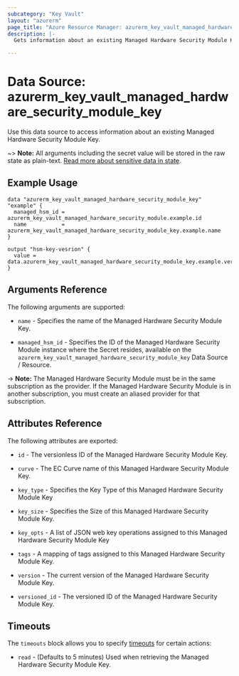 ```yaml
---
subcategory: "Key Vault"
layout: "azurerm"
page_title: "Azure Resource Manager: azurerm_key_vault_managed_hardware_security_module_key"
description: |-
  Gets information about an existing Managed Hardware Security Module Key.

---
```


# Data Source: azurerm_key_vault_managed_hardware_security_module_key

Use this data source to access information about an existing Managed Hardware Security Module Key.

~> **Note:** All arguments including the secret value will be stored in the raw state as plain-text.
[Read more about sensitive data in state](/docs/state/sensitive-data.html).

## Example Usage

```hcl
data "azurerm_key_vault_managed_hardware_security_module_key" "example" {
  managed_hsm_id = azurerm_key_vault_managed_hardware_security_module.example.id
  name           = azurerm_key_vault_managed_hardware_security_module_key.example.name
}

output "hsm-key-vesrion" {
  value = data.azurerm_key_vault_managed_hardware_security_module_key.example.version
}
```

## Arguments Reference

The following arguments are supported:

* `name` - Specifies the name of the Managed Hardware Security Module Key.

* `managed_hsm_id` - Specifies the ID of the Managed Hardware Security Module instance where the Secret resides, available on the `azurerm_key_vault_managed_hardware_security_module_key` Data Source / Resource.

-> **Note:** The Managed Hardware Security Module must be in the same subscription as the provider. If the Managed Hardware Security Module is in another subscription, you must create an aliased provider for that subscription.

## Attributes Reference

The following attributes are exported:

* `id` - The versionless ID of the Managed Hardware Security Module Key.

* `curve` - The EC Curve name of this Managed Hardware Security Module Key.

* `key_type` - Specifies the Key Type of this Managed Hardware Security Module Key

* `key_size` - Specifies the Size of this Managed Hardware Security Module Key.

* `key_opts` - A list of JSON web key operations assigned to this Managed Hardware Security Module Key

* `tags` - A mapping of tags assigned to this Managed Hardware Security Module Key.

* `version` - The current version of the Managed Hardware Security Module Key.

* `versioned_id` - The versioned ID of the Managed Hardware Security Module Key.

## Timeouts

The `timeouts` block allows you to specify [timeouts](https://developer.hashicorp.com/terraform/language/resources/configure#define-operation-timeouts) for certain actions:

* `read` - (Defaults to 5 minutes) Used when retrieving the Managed Hardware Security Module Key.
